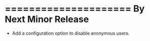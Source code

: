 =====================
By Next Minor Release
=====================
* Add a configuration option to disable anonymous users.
